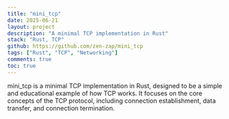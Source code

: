 ```yaml
---
title: "mini_tcp"
date: 2025-06-21
layout: project
description: "A minimal TCP implementation in Rust"
stack: "Rust, TCP"
github: https://github.com/zen-zap/mini_tcp
tags: ["Rust", "TCP", "Networking"]
comments: true
toc: true
---
```


mini_tcp is a minimal TCP implementation in Rust, designed to be a simple and educational example of how TCP works. It focuses on the core concepts of the TCP protocol, including connection establishment, data transfer, and connection termination.
